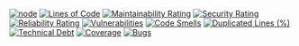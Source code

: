 [![node](https://img.shields.io/badge/node-20-iron)](https://nodejs.org/download/release/latest-iron/) [![Lines of Code](https://sonarcloud.io/api/project_badges/measure?project=drive-desktop-core&metric=ncloc)](https://sonarcloud.io/summary/new_code?id=drive-desktop-core) [![Maintainability Rating](https://sonarcloud.io/api/project_badges/measure?project=drive-desktop-core&metric=sqale_rating)](https://sonarcloud.io/summary/new_code?id=drive-desktop-core) [![Security Rating](https://sonarcloud.io/api/project_badges/measure?project=drive-desktop-core&metric=security_rating)](https://sonarcloud.io/summary/new_code?id=drive-desktop-core) [![Reliability Rating](https://sonarcloud.io/api/project_badges/measure?project=drive-desktop-core&metric=reliability_rating)](https://sonarcloud.io/summary/new_code?id=drive-desktop-core) [![Vulnerabilities](https://sonarcloud.io/api/project_badges/measure?project=drive-desktop-core&metric=vulnerabilities)](https://sonarcloud.io/summary/new_code?id=drive-desktop-core) [![Code Smells](https://sonarcloud.io/api/project_badges/measure?project=drive-desktop-core&metric=code_smells)](https://sonarcloud.io/summary/new_code?id=drive-desktop-core) [![Duplicated Lines (%)](https://sonarcloud.io/api/project_badges/measure?project=drive-desktop-core&metric=duplicated_lines_density)](https://sonarcloud.io/summary/new_code?id=drive-desktop-core) [![Technical Debt](https://sonarcloud.io/api/project_badges/measure?project=drive-desktop-core&metric=sqale_index)](https://sonarcloud.io/summary/new_code?id=drive-desktop-core) [![Coverage](https://sonarcloud.io/api/project_badges/measure?project=drive-desktop-core&metric=coverage)](https://sonarcloud.io/summary/new_code?id=drive-desktop-core) [![Bugs](https://sonarcloud.io/api/project_badges/measure?project=drive-desktop-core&metric=bugs)](https://sonarcloud.io/summary/new_code?id=drive-desktop-core)
